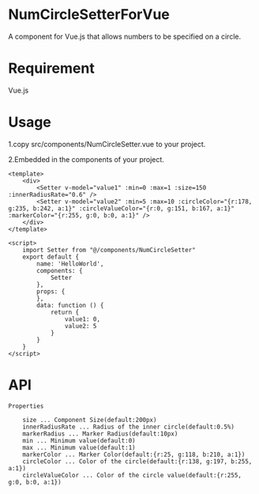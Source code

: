 # NumCircleSetterForVue
A component for Vue.js that allows numbers to be specified on a circle.

# Requirement
Vue.js

# Usage
1.copy src/components/NumCircleSetter.vue to your project.

2.Embedded in the components of your project.

    <template>
        <div>
            <Setter v-model="value1" :min=0 :max=1 :size=150 :innerRadiusRate="0.6" />
            <Setter v-model="value2" :min=5 :max=10 :circleColor="{r:178, g:235, b:242, a:1}" :circleValueColor="{r:0, g:151, b:167, a:1}" :markerColor="{r:255, g:0, b:0, a:1}" />
        </div>
    </template>

    <script>
        import Setter from "@/components/NumCircleSetter"
        export default {
            name: 'HelloWorld',
            components: {
                Setter
            },
            props: {
            },
            data: function () {
                return {
                    value1: 0,
                    value2: 5
                }
            }
        }
    </script>

# API

    Properties

        size ... Component Size(default:200px)
        innerRadiusRate ... Radius of the inner circle(default:0.5%)
        markerRadius ... Marker Radius(default:10px)
        min ... Minimum value(default:0)
        max ... Minimum value(default:1)
        markerColor ... Marker Color(default:{r:25, g:118, b:210, a:1})
        circleColor ... Color of the circle(default:{r:138, g:197, b:255, a:1})
        circleValueColor ... Color of the circle value(default:{r:255, g:0, b:0, a:1})

